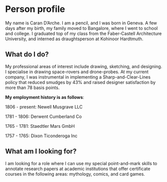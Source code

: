 # Person profile
My name is Caran D’Arche. I am a pencil, and I was born in Geneva. 
A few days after my birth, my family moved to Bangalore, where I went to school and college. I graduated top of my class from the Faber-Castell Architecture University, and interned as draughtsperson at Kohinoor Hardtmuth.

## What do I do?
My professional areas of interest include drawing, sketching, and designing. I specialise in drawing space-rovers and drone-probes.
At my current company, I was instrumental in implementing a Sharp-and-Clear-Lines policy that reduced smudges by 43% and raised designer satisfaction by more than 78 basis points.

**My employment history is as follows**:

1806 - present: Newell Musgrave LLC

1781 - 1806: Derwent Cumberland Co

1765 - 1781: Staedtler Mars GmbH

1757 - 1765: Dixon Ticonderoga Inc

## What am I looking for?
I am looking for a role where I can use my special point-and-mark skills to annotate research papers at academic institutions that offer certificate courses in the following areas: mythology, comics, and card games.
